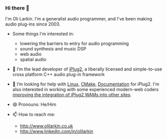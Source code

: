 ### Hi there 👋

I'm Oli Larkin. I'm a generalist audio programmer, and I've been making audio plug-ins since 2003. 

- Some things I'm interested in:
  - lowering the barriers to entry for audio programming
  - sound synthesis and music DSP
  - web audio
  - spatial audio

- 🔭 I’m the lead developer of [iPlug2](https://github.com/iPlug2), a liberally licensed and simple-to-use cross platform C++ audio plug-in framework
- 🤔 I’m looking for help with [Linux](https://github.com/iPlug2/iPlug2/issues/105), [CMake](https://github.com/iPlug2/iPlug2/issues/39), [Documentation](https://github.com/iPlug2/iPlug2/issues/470) for iPlug2. I'm also interested in working with some experienced modern-web coders [improving the integration of iPlug2 WAMs into other sites](https://github.com/iPlug2/iPlug2/issues/229).
- 😄 Pronouns: He/Him
- 📫 How to reach me:
  - http://www.olilarkin.co.uk
  - http://www.linkedin.com/in/olilarkin

